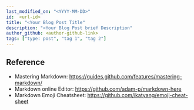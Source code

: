 ```yaml
---
last_modified_on: "<YYYY-MM-DD>"
id:  <url-id>
title: "<Your Blog Post Title"
description: "<Your Blog Post brief Description"
author_github: <author-github-link>
tags: ["type: post", "tag 1", "tag 2"]
---
```


<Your Blog Content>

## Reference
- Mastering Markdown: https://guides.github.com/features/mastering-markdown/
- Markdown online Editor: https://github.com/adam-p/markdown-here
- Markdown Emoji Cheatsheet: https://github.com/ikatyang/emoji-cheat-sheet
